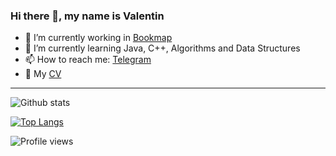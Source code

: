 ### Hi there 👋, my name is Valentin

- 🔭 I’m currently working in [Bookmap](https://bookmap.com/)
- 🌱 I’m currently learning Java, C++, Algorithms and Data Structures
- 📫 How to reach me: [Telegram](https://t.me/balik_mem/)
- 📃 My [CV](https://github.com/BaLiKfromUA/balikfromua/blob/main/Valentin_Yuhimenko_CV_Oct_2020.pdf)
---

![Github stats](https://github-readme-stats.vercel.app/api?username=balikfromua&show_icons=true)

[![Top Langs](https://github-readme-stats.vercel.app/api/top-langs/?username=balikfromua&layout=compact)](https://github.com/anuraghazra/github-readme-stats)

![Profile views](https://gpvc.arturio.dev/balikfromua)
<!--
**BaLiKfromUA/balikfromua** is a ✨ _special_ ✨ repository because its `README.md` (this file) appears on your GitHub profile.

Here are some ideas to get you started:

- 🔭 I’m currently working on ...
- 🌱 I’m currently learning ...
- 👯 I’m looking to collaborate on ...
- 🤔 I’m looking for help with ...
- 💬 Ask me about ...
- 📫 How to reach me: ...
- 😄 Pronouns: ...
- ⚡ Fun fact: ...
-->
